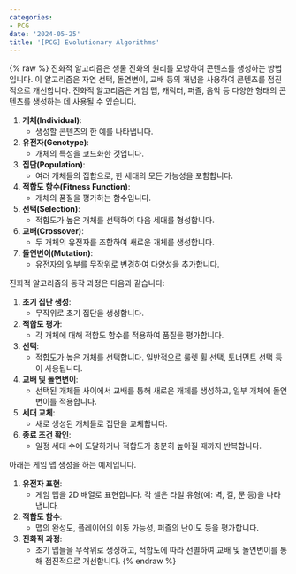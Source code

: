 ```yaml
---
categories:
- PCG
date: '2024-05-25'
title: '[PCG] Evolutionary Algorithms'
---
```


{% raw %}
진화적 알고리즘은 생물 진화의 원리를 모방하여 콘텐츠를 생성하는 방법입니다. 이 알고리즘은 자연 선택, 돌연변이, 교배 등의 개념을 사용하여 콘텐츠를 점진적으로 개선합니다. 진화적 알고리즘은 게임 맵, 캐릭터, 퍼즐, 음악 등 다양한 형태의 콘텐츠를 생성하는 데 사용될 수 있습니다.

1. **개체(Individual)**:
	- 생성할 콘텐츠의 한 예를 나타냅니다.
2. **유전자(Genotype)**:
	- 개체의 특성을 코드화한 것입니다.
3. **집단(Population)**:
	- 여러 개체들의 집합으로, 한 세대의 모든 가능성을 포함합니다.
4. **적합도 함수(Fitness Function)**:
	- 개체의 품질을 평가하는 함수입니다.
5. **선택(Selection)**:
	- 적합도가 높은 개체를 선택하여 다음 세대를 형성합니다.
6. **교배(Crossover)**:
	- 두 개체의 유전자를 조합하여 새로운 개체를 생성합니다.
7. **돌연변이(Mutation)**:
	- 유전자의 일부를 무작위로 변경하여 다양성을 추가합니다.

진화적 알고리즘의 동작 과정은 다음과 같습니다:
1. **초기 집단 생성**:
	- 무작위로 초기 집단을 생성합니다.
2. **적합도 평가**:
	- 각 개체에 대해 적합도 함수를 적용하여 품질을 평가합니다.
3. **선택**:
	- 적합도가 높은 개체를 선택합니다. 일반적으로 룰렛 휠 선택, 토너먼트 선택 등이 사용됩니다.
4. **교배 및 돌연변이**:
	- 선택된 개체들 사이에서 교배를 통해 새로운 개체를 생성하고, 일부 개체에 돌연변이를 적용합니다.
5. **세대 교체**:
	- 새로 생성된 개체들로 집단을 교체합니다.
6. **종료 조건 확인**:
	- 일정 세대 수에 도달하거나 적합도가 충분히 높아질 때까지 반복합니다.

아래는 게임 맵 생성을 하는 예제입니다.
1. **유전자 표현**:
   - 게임 맵을 2D 배열로 표현합니다. 각 셀은 타일 유형(예: 벽, 길, 문 등)을 나타냅니다.
2. **적합도 함수**:
   - 맵의 완성도, 플레이어의 이동 가능성, 퍼즐의 난이도 등을 평가합니다.
3. **진화적 과정**:
   - 초기 맵들을 무작위로 생성하고, 적합도에 따라 선별하여 교배 및 돌연변이를 통해 점진적으로 개선합니다.
{% endraw %}